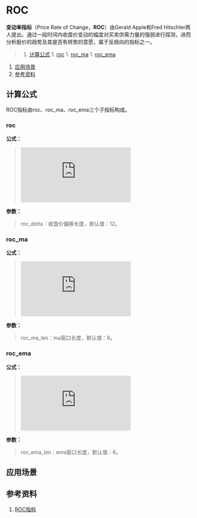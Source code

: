 # ROC
**变动率指标**（Price Rate of Change，**ROC**）由Gerald Apple和Fred Hitschler两人提出。通过一段时间内收盘价变动的幅度对买卖供需力量的强弱进行探测，进而分析股价的趋势及其是否有转势的意愿，属于反趋向的指标之一。

>1. [计算公式](#计算公式 "计算公式")
	1. [roc](#roc "roc")
	1. [roc_ma](#roc_ma "roc_ma")
	1. [roc_ema](#roc_ema "roc_ema")
1. [应用场景](#应用场景 "应用场景")
1. [参考资料](#参考资料 "参考资料")

## 计算公式
ROC指标由roc、roc_ma、roc_ema三个子指标构成。

### roc
**公式：**  
>![equation](http://latex.codecogs.com/gif.latex?roc%5C%2C%3D%5C%2C100%5C%2C*%5C%2C%28close%5C%2C%2F%5C%2Cclose%28-roc%5C_delta%29%5C%2C-%5C%2C1%29)

**参数：**  
>roc_delta：收盘价偏移长度，默认值：12。  

### roc_ma
**公式：**  
>![equation](http://latex.codecogs.com/gif.latex?roc%5C_ma%5C%2C%3D%5C%2Cma%28roc%2C%5C%2Croc%5C_ma%5C_len%29)

**参数：**  
>roc_ma_len：ma窗口长度，默认值：6。

### roc_ema
**公式：**  
>![equation](http://latex.codecogs.com/gif.latex?roc%5C_ema%5C%2C%3D%5C%2Cema%28roc%2C%5C%2Croc%5C_ema%5C_len%29)

**参数：**  
>roc_ema_len：ema窗口长度，默认值：6。

## 应用场景

## 参考资料
1. [ROC指标](http://baike.baidu.com/item/ROC指标)
